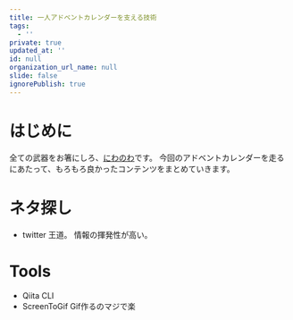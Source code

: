 ```yaml
---
title: 一人アドベントカレンダーを支える技術
tags:
  - ''
private: true
updated_at: ''
id: null
organization_url_name: null
slide: false
ignorePublish: true
---
```

# はじめに
全ての武器をお箸にしろ、[にわのわ](https://twitter.com/niwa_nowa)です。
今回のアドベントカレンダーを走るにあたって、もろもろ良かったコンテンツをまとめていきます。

# ネタ探し
- twitter
王道。
情報の揮発性が高い。

# Tools
- Qiita CLI
- ScreenToGif
Gif作るのマジで楽
